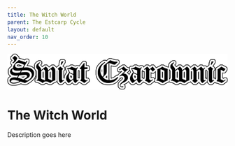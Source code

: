 ```yaml
---
title: The Witch World
parent: The Estcarp Cycle
layout: default
nav_order: 10
---
```


![Witch World](../../assets/img/swiat_czarownic.png "Witch World")

# The Witch World 

Description goes here
